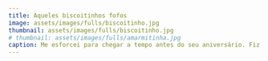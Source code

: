 ```yaml
---
title: Aqueles biscoitinhos fofos
image: assets/images/fulls/biscoitinho.jpg
thumbnail: assets/images/fulls/biscoitinho.jpg
# thumbnail: assets/images/fulls/amarmitinha.jpg
caption: Me esforcei para chegar a tempo antes do seu aniversário. Fiz de tudo pra você sorrir. :) 
---
```

